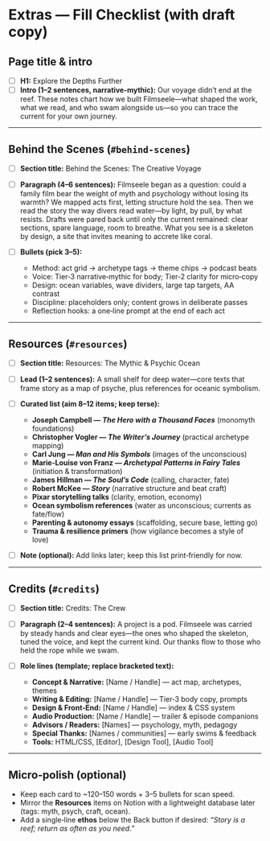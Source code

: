 # Extras — Fill Checklist (with draft copy)

## Page title & intro

* [ ] **H1:** Explore the Depths Further
* [ ] **Intro (1–2 sentences, narrative‑mythic):**
  Our voyage didn’t end at the reef. These notes chart how we built Filmseele—what shaped the work, what we read, and who swam alongside us—so you can trace the current for your own journey.

---

## Behind the Scenes (`#behind-scenes`)

* [ ] **Section title:** Behind the Scenes: The Creative Voyage
* [ ] **Paragraph (4–6 sentences):**
  Filmseele began as a question: could a family film bear the weight of myth and psychology without losing its warmth? We mapped acts first, letting structure hold the sea. Then we read the story the way divers read water—by light, by pull, by what resists. Drafts were pared back until only the current remained: clear sections, spare language, room to breathe. What you see is a skeleton by design, a site that invites meaning to accrete like coral.
* [ ] **Bullets (pick 3–5):**

  * Method: act grid → archetype tags → theme chips → podcast beats
  * Voice: Tier‑3 narrative‑mythic for body; Tier‑2 clarity for micro‑copy
  * Design: ocean variables, wave dividers, large tap targets, AA contrast
  * Discipline: placeholders only; content grows in deliberate passes
  * Reflection hooks: a one‑line prompt at the end of each act

---

## Resources (`#resources`)

* [ ] **Section title:** Resources: The Mythic & Psychic Ocean
* [ ] **Lead (1–2 sentences):**
  A small shelf for deep water—core texts that frame story as a map of psyche, plus references for oceanic symbolism.
* [ ] **Curated list (aim 8–12 items; keep terse):**

  * **Joseph Campbell — *The Hero with a Thousand Faces*** (monomyth foundations)
  * **Christopher Vogler — *The Writer’s Journey*** (practical archetype mapping)
  * **Carl Jung — *Man and His Symbols*** (images of the unconscious)
  * **Marie‑Louise von Franz — *Archetypal Patterns in Fairy Tales*** (initiation & transformation)
  * **James Hillman — *The Soul’s Code*** (calling, character, fate)
  * **Robert McKee — *Story*** (narrative structure and beat craft)
  * **Pixar storytelling talks** (clarity, emotion, economy)
  * **Ocean symbolism references** (water as unconscious; currents as fate/flow)
  * **Parenting & autonomy essays** (scaffolding, secure base, letting go)
  * **Trauma & resilience primers** (how vigilance becomes a style of love)
* [ ] **Note (optional):** Add links later; keep this list print‑friendly for now.

---

## Credits (`#credits`)

* [ ] **Section title:** Credits: The Crew
* [ ] **Paragraph (2–4 sentences):**
  A project is a pod. Filmseele was carried by steady hands and clear eyes—the ones who shaped the skeleton, tuned the voice, and kept the current kind. Our thanks flow to those who held the rope while we swam.
* [ ] **Role lines (template; replace bracketed text):**

  * **Concept & Narrative:** \[Name / Handle] — act map, archetypes, themes
  * **Writing & Editing:** \[Name / Handle] — Tier‑3 body copy, prompts
  * **Design & Front‑End:** \[Name / Handle] — index & CSS system
  * **Audio Production:** \[Name / Handle] — trailer & episode companions
  * **Advisors / Readers:** \[Names] — psychology, myth, pedagogy
  * **Special Thanks:** \[Names / communities] — early swims & feedback
  * **Tools:** HTML/CSS, \[Editor], \[Design Tool], \[Audio Tool]

---

## Micro‑polish (optional)

* Keep each card to \~120–150 words + 3–5 bullets for scan speed.
* Mirror the **Resources** items on Notion with a lightweight database later (tags: myth, psych, craft, ocean).
* Add a single‑line **ethos** below the Back button if desired:
  *“Story is a reef; return as often as you need.”*